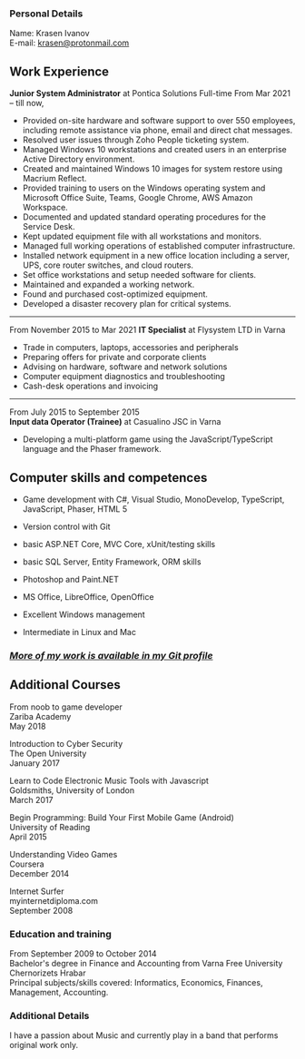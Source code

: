 ### Personal Details	
 
Name: Krasen Ivanov  
E-mail:	krasen@protonmail.com  


## Work Experience

**Junior System Administrator** at Pontica Solutions 
Full-time
From Mar 2021 – till now,

- Provided on-site hardware and software support to over 550 employees, including remote assistance via phone, email and direct chat messages.
- Resolved user issues through Zoho People ticketing system.
- Managed Windows 10 workstations and created users in an enterprise Active Directory environment.
- Created and maintained Windows 10 images for system restore using Macrium Reflect.
- Provided training to users on the Windows operating system and Microsoft Office Suite, Teams, Google Chrome, AWS Amazon Workspace.
- Documented and updated standard operating procedures for the Service Desk.
- Kept updated equipment file with all workstations and monitors.
- Managed full working operations of established computer infrastructure.
- Installed network equipment in a new office location including a server, UPS, core router switches, and cloud routers.
- Set office workstations and setup needed software for clients.
- Maintained and expanded a working network.
- Found and purchased cost-optimized equipment.
- Developed a disaster recovery plan for critical systems.

***

From November 2015 to Mar 2021
**IT Specialist** at Flysystem LTD in Varna  
- Trade in computers, laptops, accessories and peripherals
- Preparing offers for private and corporate clients
- Advising on hardware, software and network solutions
- Computer equipment diagnostics and troubleshooting
- Cash-desk operations and invoicing

***

From July 2015 to September 2015  
**Input data Operator (Trainee)** at Casualino JSC in Varna  
- Developing a multi-platform game using the JavaScript/TypeScript language and the Phaser framework.



## Computer skills and competences	

- Game development with C#, Visual Studio, MonoDevelop, TypeScript, JavaScript, Phaser, HTML 5
- Version control with Git
- basic ASP.NET Core, MVC Core, xUnit/testing skills
- basic SQL Server, Entity Framework, ORM skills

- Photoshop and Paint.NET
- MS Office, LibreOffice, OpenOffice
- Excellent Windows management
- Intermediate in Linux and Mac

### **_[More of my work is available in my Git profile](https://github.com/Krasen007)_**

## Additional Courses	

From noob to game developer  
Zariba Academy  
May 2018  

Introduction to Cyber Security  
The Open University  
January 2017  

Learn to Code Electronic Music Tools with Javascript  
Goldsmiths, University of London  
March 2017  

Begin Programming: Build Your First Mobile Game (Android)  
University of Reading  
April 2015  

Understanding Video Games  
Coursera  
December 2014  

Internet Surfer  
myinternetdiploma.com  
September 2008  

### Education and training	 

From September 2009 to October 2014  
Bachelor's degree in Finance and Accounting from Varna Free University Chernorizets Hrabar  
Principal subjects/skills covered:	Informatics, Economics, Finances, Management, Accounting.

### Additional Details

I have a passion about Music and currently play in a band that performs original work only.
